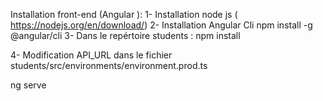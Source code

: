 Installation front-end (Angular ):
1- Installation node js ( https://nodejs.org/en/download/)
2- Installation Angular Cli
npm install -g @angular/cli
3- Dans le repértoire students :
npm install

4- Modification API_URL dans le fichier students/src/environments/environment.prod.ts

ng serve